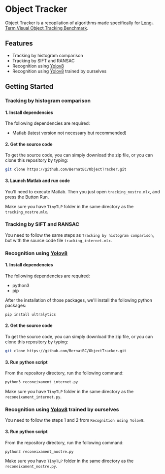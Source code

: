 # Object Tracker
Object Tracker is a recopilation of algorithms made specifically for [Long-Term Visual Object Tracking Benchmark](https://amoudgl.github.io/tlp/).

## Features
- Tracking by histogram comparison
- Tracking by SIFT and RANSAC
- Recognition using [Yolov8](https://docs.ultralytics.com/)
- Recognition using [Yolov8](https://docs.ultralytics.com/) trained by ourselves

## Getting Started

### Tracking by histogram comparison
#### 1. Install dependencies
The following dependencies are required:
- Matlab (latest version not necessary but recommended)

#### 2. Get the source code
To get the source code, you can simply download the zip file, or you can clone this repository by typing:

```bash
git clone https://github.com/BernatBC/ObjectTracker.git
```

#### 3. Launch Matlab and run code
You'll need to execute Matlab. Then you just open `tracking_nostre.mlx`, and press the Button Run. 

Make sure you have `TinyTLP` folder in the same directory as the `tracking_nostre.mlx`.

### Tracking by SIFT and RANSAC
You need to follow the same steps as `Tracking by histogram comparison`, but with the source code file `tracking_internet.mlx`.

### Recognition using [Yolov8](https://docs.ultralytics.com/)
#### 1. Install dependencies
The following dependencies are required:
- python3
- pip

After the installation of those packages, we'll install the following python packages:
```bash
pip install ultralytics
```

#### 2. Get the source code
To get the source code, you can simply download the zip file, or you can clone this repository by typing:

```bash
git clone https://github.com/BernatBC/ObjectTracker.git
```

#### 3. Run python script
From the repository directory, run the following command:

```bash
python3 reconeixament_internet.py
```
Make sure you have `TinyTLP` folder in the same directory as the `reconeixament_internet.py`.

### Recognition using [Yolov8](https://docs.ultralytics.com/) trained by ourselves
You need to follow the steps 1 and 2 from `Recognition using Yolov8`.

#### 3. Run python script
From the repository directory, run the following command:

```bash
python3 reconeixament_nostre.py
```
Make sure you have `TinyTLP` folder in the same directory as the `reconeixament_nostre.py`.